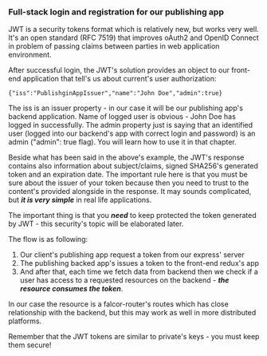 ### Full-stack login and registration for our publishing app

<!-- TODO: DESCRIBE DIFFERENCE BETWEEN: The oAuth2, OpenID Connect and JSON Web Tokens (JWT) (if not enough page's count) -->


JWT is a security tokens format which is relatively new, but works very well. It's an open standard (RFC 7519) that improves oAuth2 and OpenID Connect in problem of passing claims between parties in web application environment.


After successful login, the JWT's solution provides an object to our front-end application that tell's us about current's user authorization:

```
{"iss":"PublishginAppIssuer","name":"John Doe","admin":true}
```

The iss is an issuer property - in our case it will be our publishing app's backend application. Name of logged user is obvious - John Doe has logged in successfully. The admin property just is saying that an identified user (logged into our backend's app with correct login and password) is an admin ("admin": true flag). You will learn how to use it in that chapter.

Beside what has been said in the above's example, the JWT's response contains also information about subject/claims, signed SHA256's generated token and an expiration date. The important rule here is that you must be sure about the issuer of your token because then you need to trust to the content's provided alongside in the response. It may sounds complicated, but ***it is very simple*** in real life applications.

The important thing is that you ***need*** to keep protected the token generated by JWT - this security's topic will be elaborated later.


The flow is as following:
1) Our client's publishing app request a token from our express' server
2) The publishing backed app's issues a token to the front-end redux's app
3) And after that, each time we fetch data from backend then we check if a user has access to a requested resources on the backend - ***the resource consumes the token***.

In our case the resource is a falcor-router's routes which has close relationship with the backend, but this may work as well in more distributed platforms.

Remember that the JWT tokens are similar to private's keys - you must keep them secure!















